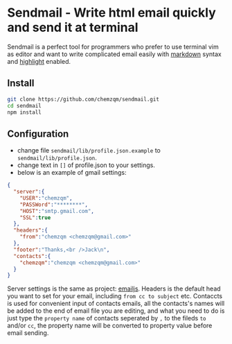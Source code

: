 # Sendmail - Write html email quickly and send it at terminal

  Sendmail is a perfect tool for programmers who prefer to use terminal vim as editor and want to write complicated email easily with [markdown](http://daringfireball.net/projects/markdown/syntax) syntax and [highlight](http://softwaremaniacs.org/soft/highlight/en/) enabled.

## Install
``` bash
git clone https://github.com/chemzqm/sendmail.git
cd sendmail
npm install
```

## Configuration
  
* change file `sendmail/lib/profile.json.example` to
  `sendmail/lib/profile.json`.
* change text in `[]` of profile.json to your settings.
* below is an example of gmail settings:
``` json
{
  "server":{
    "USER":"chemzqm", 
    "PASSWord":"********", 
    "HOST":"smtp.gmail.com", 
    "SSL":true
  },
  "headers":{
    "from":"chemzqm <chemzqm@gmail.com>"
  },
  "footer":"Thanks,<br />Jack\n",
  "contacts":{
    "chemzqm":"chemzqm <chemzqm@gmail.com>"
  }
}
```
Server settings is the same as project: [emailjs](https://github.com/eleith/emailjs).
Headers is the default head you want to set for your email, including `from cc to subject` etc.
Contaccts is used for convenient input of contacts emails, all the contacts's names will be added to the end of email file you are editing, and what you need to do is just type the `property name` of contacts seperated by `,` to the fileds `to` and/or `cc`, the property name will be converted to property value before email sending.

